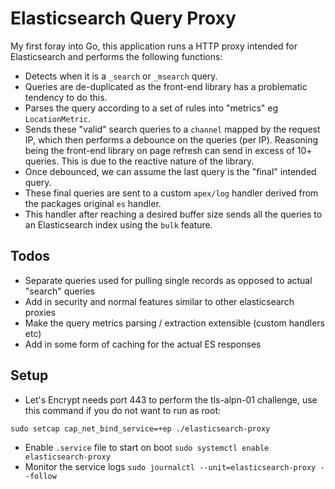 # Elasticsearch Query Proxy

My first foray into Go, this application runs a HTTP proxy intended for Elasticsearch and performs the following functions:

 - Detects when it is a `_search` or `_msearch` query.
 - Queries are de-duplicated as the front-end library has a problematic tendency to do this.
 - Parses the query according to a set of rules into "metrics" eg `LocationMetric`.
 - Sends these "valid" search queries to a `channel` mapped by the request IP, which then performs a debounce on the queries (per IP). Reasoning being the front-end library on page refresh can send in excess of 10+ queries. This is due to the reactive nature of the library.
 - Once debounced, we can assume the last query is the "final" intended query.
 - These final queries are sent to a custom `apex/log` handler derived from the packages original `es` handler.
 - This handler after reaching a desired buffer size sends all the queries to an Elasticsearch index using the `bulk` feature.
 
 ## Todos
 
 - Separate queries used for pulling single records as opposed to actual "search" queries
 - Add in security and normal features similar to other elasticsearch proxies
 - Make the query metrics parsing / extraction extensible (custom handlers etc)
 - Add in some form of caching for the actual ES responses
 
 ## Setup
 
 - Let's Encrypt needs port 443 to perform the tls-alpn-01 challenge, use this command if you do not want to run as root:
 
 `sudo setcap cap_net_bind_service=+ep ./elasticsearch-proxy`
 
 - Enable `.service` file to start on boot `sudo systemctl enable elasticsearch-proxy`
 - Monitor the service logs `sudo journalctl --unit=elasticsearch-proxy --follow`